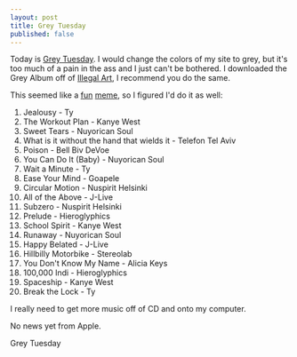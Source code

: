 ```yaml
---
layout: post
title: Grey Tuesday
published: false
---
```

Today is <a href="http://www.greytuesday.org">Grey Tuesday</a>.  I would change the colors of my site to grey, but it's too much of a pain in the ass and I just can't be bothered.  I downloaded the Grey Album off of <a href="http://www.illegal-art.org/audio/grey.html">Illegal Art</a>, I recommend you do the same.

This seemed like a <a href="http://sleepnotwork.blogspot.com/2004_02_15_sleepnotwork_archive.html#107737913507788183">fun</a> <a href="http://www.hiphopmusic.com/archives/000419.html">meme</a>, so I figured I'd do it as well:
<ol>
	<li>Jealousy - Ty</li>
	<li>The Workout Plan - Kanye West</li>
	<li>Sweet Tears - Nuyorican Soul</li>
	<li>What is it without the hand that wields it - Telefon Tel Aviv</li>
	<li>Poison - Bell Biv DeVoe</li>
	<li>You Can Do It (Baby) - Nuyorican Soul</li>
	<li>Wait a Minute - Ty</li>
	<li>Ease Your Mind - Goapele</li>
	<li>Circular Motion - Nuspirit Helsinki</li>
	<li>All of the Above - J-Live</li>
	<li>Subzero - Nuspirit Helsinki</li>
	<li>Prelude - Hieroglyphics</li>
	<li>School Spirit - Kanye West</li>
	<li>Runaway - Nuyorican Soul</li>
	<li>Happy Belated - J-Live</li>
	<li>Hillbilly Motorbike - Stereolab</li>
	<li>You Don't Know My Name - Alicia Keys</li>
	<li>100,000 Indi - Hieroglyphics</li>
	<li>Spaceship - Kanye West</li>
	<li>Break the Lock - Ty</li>
</ol>
I really need to get more music off of CD and onto my computer.

No news yet from Apple.

Grey Tuesday
